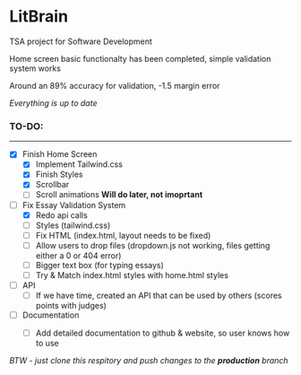 # LitBrain
TSA project for Software Development


Home screen basic functionalty has been completed, simple validation system works

Around an 89% accuracy for validation, -1.5 margin error

*Everything is up to date* 


### TO-DO:
_____________
- [x] Finish Home Screen
  - [x] Implement Tailwind.css
  - [x] Finish Styles
  - [x] Scrollbar 
  - [ ] Scroll animations **Will do later, not imoprtant**    

- [ ] Fix Essay Validation System
  - [x] Redo api calls
  - [ ] Styles (tailwind.css)
  - [ ] Fix HTML (index.html, layout needs to be fixed)
  - [ ] Allow users to drop files (dropdown.js not working, files getting either a 0 or 404 error)
  - [ ] Bigger text box (for typing essays) 
  - [ ] Try & Match index.html styles with home.html styles

- [ ] API
  - [ ] If we have time, created an API that can be used by others (scores points with judges) 

- [ ] Documentation 
  - [ ] Add detailed documentation to github & website, so user knows how to use


*BTW - just clone this respitory and push changes to the **production** branch*


